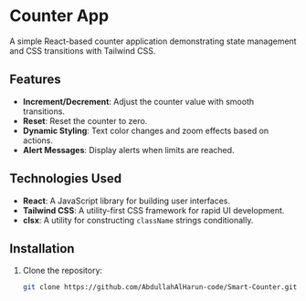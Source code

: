 # Counter App

A simple React-based counter application demonstrating state management and CSS transitions with Tailwind CSS.

## Features

- **Increment/Decrement**: Adjust the counter value with smooth transitions.
- **Reset**: Reset the counter to zero.
- **Dynamic Styling**: Text color changes and zoom effects based on actions.
- **Alert Messages**: Display alerts when limits are reached.

## Technologies Used

- **React**: A JavaScript library for building user interfaces.
- **Tailwind CSS**: A utility-first CSS framework for rapid UI development.
- **clsx**: A utility for constructing `className` strings conditionally.

## Installation

1. Clone the repository:
   ```bash
   git clone https://github.com/AbdullahAlHarun-code/Smart-Counter.git